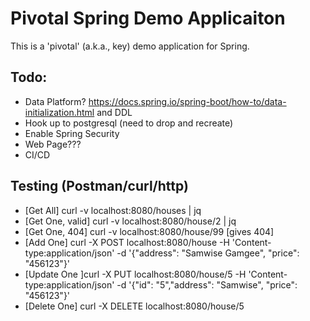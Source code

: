 # Pivotal Spring Demo Applicaiton
This is a 'pivotal' (a.k.a., key) demo application for Spring.

## Todo:
- Data Platform? https://docs.spring.io/spring-boot/how-to/data-initialization.html and DDL
- Hook up to postgresql (need to drop and recreate)
- Enable Spring Security
- Web Page???
- CI/CD

## Testing (Postman/curl/http)
- [Get All] curl -v localhost:8080/houses | jq
- [Get One, valid] curl -v localhost:8080/house/2 | jq
- [Get One, 404] curl -v localhost:8080/house/99 [gives 404]
- [Add One] curl -X POST localhost:8080/house -H 'Content-type:application/json' -d '{"address": "Samwise Gamgee", "price": "456123"}'
- [Update One ]curl -X PUT localhost:8080/house/5 -H 'Content-type:application/json' -d '{"id": "5","address": "Samwise", "price": "456123"}'
- [Delete One] curl -X DELETE localhost:8080/house/5